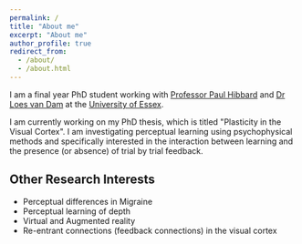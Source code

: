 ```yaml
---
permalink: /
title: "About me"
excerpt: "About me"
author_profile: true
redirect_from: 
  - /about/
  - /about.html
---
```




I am a final year PhD student working with [Professor Paul Hibbard](https://www1.essex.ac.uk/psychology/staff/profile.aspx?ID=3193) and [Dr Loes van Dam](https://www1.essex.ac.uk/psychology/staff/profile.aspx?ID=4959) at the [University of Essex](https://www.essex.ac.uk).

I am currently working on my PhD thesis, which is titled "Plasticity in the Visual Cortex". I am investigating perceptual learning using psychophysical methods and specifically interested in the interaction between learning and the presence (or absence) of trial by trial feedback.  

## Other Research Interests
* Perceptual differences in Migraine
* Perceptual learning of depth 
* Virtual and Augmented reality
* Re-entrant connections (feedback connections) in the visual cortex










